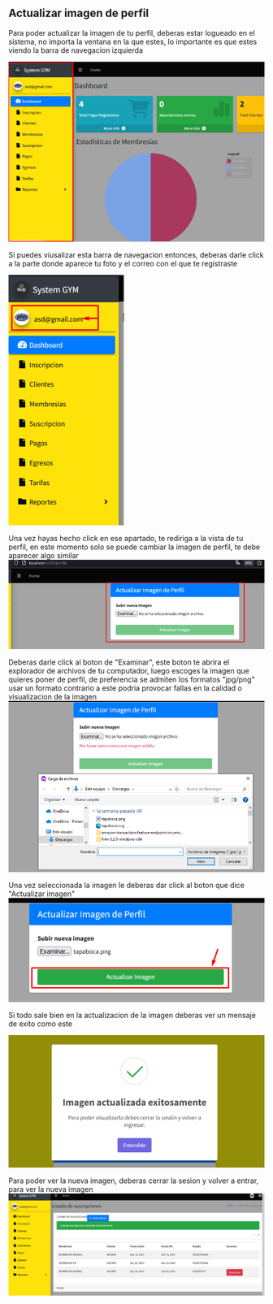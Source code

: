 ## Actualizar imagen de perfil

Para poder actualizar la imagen de tu perfil, deberas estar logueado en el sistema, no importa la ventana en la que estes, lo importante es que estes viendo la barra de navegacion izquierda

![a_imagen](images/ai_1.png)

Si puedes viusalizar esta barra de navegacion entonces, deberas darle click a la parte donde aparece tu foto y el correo con el que te registraste

![a_imagen](images/ai_2.png)

Una vez hayas hecho click en ese apartado, te rediriga a la vista de tu perfil, en este momento solo se puede cambiar la imagen de perfil, te debe aparecer algo similar
![a_imagen](images/ai_3.png)


Deberas darle click al boton de "Examinar", este boton te abrira el explorador de archivos de tu computador, luego escoges la imagen que quieres poner de perfil, de preferencia se admiten los formatos "jpg/png" usar un formato contrario a este podria provocar fallas en la calidad o visualizacion de la imagen
![a_imagen](images/ai_4.png)

Una vez seleccionada la imagen le deberas dar click al boton que dice "Actualizar imagen"
![a_imagen](images/ai_5.png)


Si todo sale bien en la actualizacion de la imagen deberas ver un mensaje de exito como este

![actualizar_imagen](images/ai_6.png)

Para poder ver la nueva imagen, deberas cerrar la sesion y volver a entrar, para ver la nueva imagen
![actualizar_imagen](images/sd_1.png)
